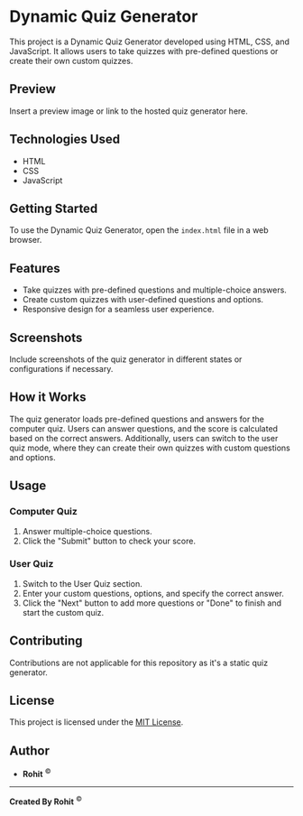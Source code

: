 # Dynamic Quiz Generator

This project is a Dynamic Quiz Generator developed using HTML, CSS, and JavaScript. It allows users to take quizzes with pre-defined questions or create their own custom quizzes.

## Preview
Insert a preview image or link to the hosted quiz generator here.

## Technologies Used
- HTML
- CSS
- JavaScript

## Getting Started
To use the Dynamic Quiz Generator, open the `index.html` file in a web browser.

## Features
- Take quizzes with pre-defined questions and multiple-choice answers.
- Create custom quizzes with user-defined questions and options.
- Responsive design for a seamless user experience.

## Screenshots
Include screenshots of the quiz generator in different states or configurations if necessary.

## How it Works
The quiz generator loads pre-defined questions and answers for the computer quiz. Users can answer questions, and the score is calculated based on the correct answers. Additionally, users can switch to the user quiz mode, where they can create their own quizzes with custom questions and options.

## Usage
### Computer Quiz
1. Answer multiple-choice questions.
2. Click the "Submit" button to check your score.

### User Quiz
1. Switch to the User Quiz section.
2. Enter your custom questions, options, and specify the correct answer.
3. Click the "Next" button to add more questions or "Done" to finish and start the custom quiz.

## Contributing
Contributions are not applicable for this repository as it's a static quiz generator.

## License
This project is licensed under the [MIT License](LICENSE).

## Author
- **Rohit** <sup>&copy;</sup>

---

**Created By Rohit** <sup>&copy;</sup>
